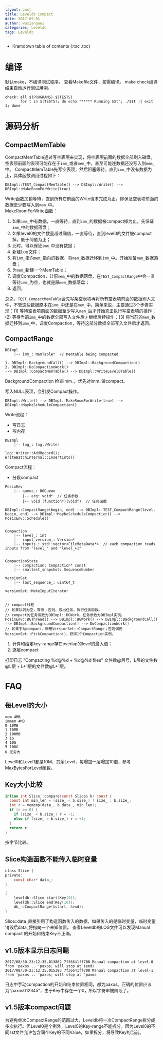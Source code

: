 ```yaml
---
layout: post
title: Leveldb Compact
date: 2017-09-01
author: wuxiangwei
categories: Leveldb
tags: Leveldb
---
```


* Kramdown table of contents
{:toc .toc}


# 编译

默认make，不编译测试程序。
查看Makefile文件，按需编译。
make check编译结束自动运行测试用例。

```shell
check: all $(PROGRAMS) $(TESTS)                                                                     
       for t in $(TESTS); do echo "***** Running $$t"; ./$$t || exit 1; done
```

# 源码分析

## CompactMemTable

CompactMemTable通过写空表项来实现，将空表项前面的数据全部刷入磁盘。空表项前面的表项可能存在于`imm_`或者`mem_`中，甚至可能连数据还没写入到`mem_`中。
CompactMemTable先写空表项，然后阻塞等待，直到`imm_`中没有数据为止，具体函数调用过程如下：

```
DBImpl::TEST_CompactMemTable() --> DBImpl::Write() --> DBImpl::MakeRoomForWrite(true)
```
Write函数加锁等待，直到所有它前面的Write请求完成为止，即保证空表项前面的数据至少要写入到`mem_`中。    
MakeRoomForWrite函数：    

1. 如果`imm_`中有数据，一直等待，直到`imm_`的数据被compact掉为止。先保证`imm_`中的数据落盘；
2. 如果level0的文件数量超过阈值，一直等待，直到level0的文件被compact掉，低于阈值为止；
3. 此时，可以保证`imm_`中没有数据；
4. 新建Log文件；
5. 将`imm_`指向`mem_`指向的数据，将`mem_`数据迁移到`imm_`中。开始准备`mem_`数据落盘；
6. 为`mem_`新建一个MemTable；
7. 调度Compaction，让原`mem_`中的数据落盘，在`TEST_CompactRange`中会一直等待`imm_`为空，也就是原`mem_`数据落盘；
8. 返回。

总之，`TEST_CompactMemTable`会先写条空表项再将所有空表项前面的数据刷入文件，不管这些数据原本在`imm_`中还是在`mem_`中。简单来说，主要通过3个步骤实现：(1) 等待空表项前面的数据至少写入`mem_`后才开始真正执行写空表项的操作；(2) 等待当前`imm_`中的数据全部写入文件后才继续后续操作；(3) 将当前的`mem_`数据迁移到`imm_`中，调度Compaction，等待这部分数据全部写入文件后才返回。

## CompactRange

```
DBImpl
    |-- imm_: MemTable*  // Memtable being compacted

1. DBImpl::BackgroundCall() --> DBImpl::BackgroundCompaction()
2. DBImpl::DoCompactionWork()
--> DBImpl::CompactMemTable() --> DBImpl::WriteLevel0Table()
```

BackgroundCompaction
检查imm_，优先对imm_做compact。




写入NULL表项，会引发Compact操作。

```shell
DBImpl::Write() --> DBImpl::MakeRoomForWrite(true) --> DBImpl::MaybeScheduleCompaction()
```

Write流程：

- 写日志
- 写内存

```
DBImpl
    |-- log_: log::Writer

log::Writer::AddRecord();
WriteBatchInternal::InsertInto()
```


Compact流程：
- 分段compact


```
PosixEnv
    |-- queue_: BGQueue
        |-- arg: void*  // 任务参数
        |-- void (function*)(void*)  // 任务函数

DBImpl::CompactRange(begin, end) --> DBImpl::TEST_CompactRange(level, begin, end) --> DBImpl::MaybeScheduleCompaction() --> PosixEnv::Schedule()


Compaction
    |-- level_: int
    |-- input_version_: Version*
    |-- inputs_: std::vector<FileMetaData*>  // each compaction reads inputs from "level_" and "level_+1"


CompactionState
    |-- compaction: Compaction* const
    |-- smallest_snapshot: SequenceNumber

VersionSet
    |-- last_sequence_: uint64_t

versionSet::MakeInputIterator


// compact线程
// 如果队列为空，等待；否则，取出任务，执行任务函数。
// compact的任务函数为DBImpl::BGWork，任务参数为DBImpl实例。
PosixEnv::BGThread() --> DBImpl::BGWork() --> DBImpl::BackgroundCall() --> DBImpl::BackgroundCompaction() --> DoCompactionWork()
// 如果手动compact，调用VersionSet::CompactRange；否则调用VersionSet::PickCompaction()，获得1个Compaction实例。
```

1. 计算和给定key-range存在overlap的level的最大值；
2. 逐层compact


打印日志
"Compacting %d@%d + %d@%d files"
文件数@层号，L层的文件数@L层 + L+1层的文件数@L+1层。

# FAQ

## 每Level的大小

```
mem 4MB
immem 4MB
0 10MB
1 10MB
2 100MB
3 1G
4 10G
5 100G
6 无穷大
```
Level0和Level1都是10M，其余Level，每增加一层增加10倍，参考MaxBytesForLevel函数。

## Key大小比较

```c
inline int Slice::compare(const Slice& b) const {
  const int min_len = (size_ < b.size_) ? size_ : b.size_;
  int r = memcmp(data_, b.data_, min_len);
  if (r == 0) {
    if (size_ < b.size_) r = -1;
    else if (size_ > b.size_) r = +1;
  }
  return r;
}
```
按字节比较。

## Slice构造函数不能传入临时变量

```c
class Slice {
private:
    const char* data_;
}

{
    leveldb::Slice start(Key(0));
    leveldb::Slice end(Key(10));
    db_->CompactRange(&start, &end);
}
```
Slice::data_直接引用了构造函数传入的数据，如果传入的是临时变量，临时变量销毁后data_将指向一个未知位置。
查看Leveldb的LOG文件可以发现Manual compact 的开始和结束Key不正确。


## v1.5版本显示日志问题

```
2017/08/30-23:12:35.013862 7f36641ff700 Manual compaction at level-0 from 'paxos .. 'paxos; will stop at (end)
2017/08/30-23:12:35.015385 7f36641ff700 Manual compaction at level-1 from 'paxos .. 'paxos; will stop at 'paxos
```
日志中手动compaction的开始和结束位置相同，都为paxos。正确的位置应该为“paxos012345”，由于Key中存在一个0，所以字符串被阶段了。

## v1.5版本compact问题

为避免单次CompactRange的范围过大，Leveldb将一次CompactRange拆分成多次执行。但Level0是个例外，Level0的Key-range不能拆分。因为Level0的不同sst文件允许包含同个Key的不同Value，如果拆分，将导致Key的当前。





